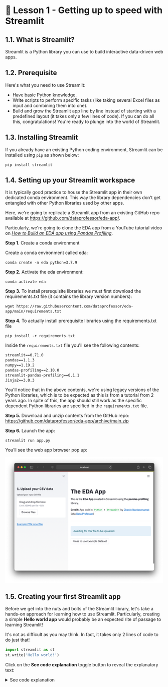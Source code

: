 # 📓 Lesson 1 - Getting up to speed with Streamlit

## 1.1. What is Streamlit?

Streamlit is a Python library you can use to build interactive data-driven web apps.

## 1.2. Prerequisite

Here's what you need to use Streamlit:
- Have basic Python knowledge.
- Write scripts to perform specific tasks (like taking several Excel files as input and combining them into one).
- Build and grow the Streamlit app line by line instead of starting with a predefined layout (it takes only a few lines of code).
If you can do all this, congratulations! You're ready to plunge into the world of Streamlit.

## 1.3. Installing Streamlit

If you already have an existing Python coding environment, Streamlit can be installed using `pip` as shown below:

```
pip install streamlit
```

## 1.4. Setting up your Streamlit workspace

It is typically good practice to house the Streamlit app in their own dedicated conda environment. This way the library dependencies don’t get entangled with other Python libraries used by other apps.

Here, we're going to replicate a Streamlit app from an existing GitHub repo available at https://github.com/dataprofessor/eda-app/.

Particularly, we're going to clone the EDA app from a YouTube tutorial video on [*How to Build an EDA app using Pandas Profiling*](https://youtu.be/p4uohebPuCg).

**Step 1.** Create a conda environment

Create a conda environment called eda:

```
conda create -n eda python=3.7.9
```

**Step 2.** Activate the eda environment:

```
conda activate eda
```

**Step 3.** To install prerequisite libraries we must first download the requirements.txt file (it contains the library version numbers):

```
wget https://raw.githubusercontent.com/dataprofessor/eda-app/main/requirements.txt
```

**Step 4.** To actually install prerequisite libraries using the requirements.txt file

```
pip install -r requirements.txt
```

Inside the `requirements.txt` file you'll see the following contents:

```
streamlit==0.71.0
pandas==1.1.3
numpy==1.19.2
pandas-profiling==2.10.0
streamlit-pandas-profiling==0.1.1
Jinja2==3.0.3
```

You'll notice that in the above contents, we're using legacy versions of the Python libraries, which is to be expected as this is from a tutorial from 2 years ago. In spite of this, the app should still work as the specific dependent Python libraries are specified in the `requirements.txt` file.

**Step 5.** Download and unzip contents from the GitHub repo: https://github.com/dataprofessor/eda-app/archive/main.zip

**Step 6.** Launch the app:

```
streamlit run app.py
```

You’ll see the web app browser pop up:

![](./img/EDA-app.png)

## 1.5. Creating your first Streamlit app

Before we get into the nuts and bolts of the Streamlit library, let's take a hands-on approach for learning how to use Streamlit. Particularly, creating a simple **Hello world app** would probably be an expected rite of passage to learning Streamlit!

It's not as difficult as you may think. In fact, it takes only 2 lines of code to do just that!

```Python
import streamlit as st
st.write('Hello world!')
```

Click on the **See code explanation** toggle button to reveal the explanatory text:

<details>
<summary>See code explanation</summary>

Here's a line-by-line breakdown of the code:
  1. Import the `streamlit` library as `st` (so that we can later refer to `streamlit` literally as `st` instead of having to type the full word `streamlit`.
  2. Use `st.write` to write a text output and inside the `st.write` command we use the `'Hello world!'` string as the input argument.
</details>

